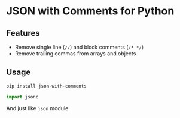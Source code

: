 # JSON with Comments for Python

## Features
* Remove single line (`//`) and block comments (`/* */`)
* Remove trailing commas from arrays and objects

## Usage

```sh
pip install json-with-comments
```

```py
import jsonc
```
And just like `json` module
